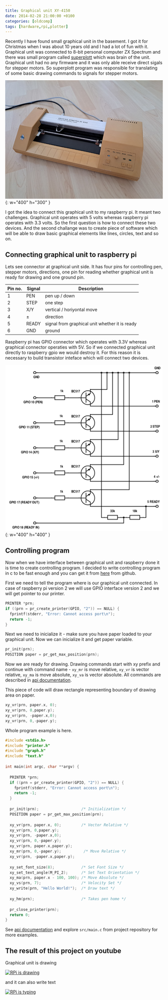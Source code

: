 ```yaml
---
title: Graphical unit XY-4150
date: 2014-02-28 21:00:00 +0100
categories: [oldcomp]
tags: [hardware,rpi,plotter]
---
```


Recently I have found small graphical unit in the basement. I got it for Christmas when I was about 10 years old and I had a lot of fun with it. Graphical unit was connected to 8-bit personal computer ZX Spectrum and there was small program called [superplott](https://github.com/oldcompcz/superplott) which was brain of the unit. Graphical unit had no any firmware and it was only able receive direct sigals for stepper motors. So superplott program was responsible for translating of some basic drawing commands to signals for stepper motors.

![Graphical unit](/assets/gfx/xy4150/xy4150.png){: w="400" h="300" }

I got the idea to connect this graphical unit to my raspberry pi. It meant two challenges. Graphical unit operates with 5 volts whereas raspberry pi operates with 3.3 volts. So the first question is how to connect these two devices. And the second challange was to create piece of software which will be able to draw basic graphical elements like lines, circles, text and so on.

## Connecting graphical unit to raspberry pi

Lets see connector at graphical unit side. It has four pins for controlling pen, stepper motors, directions, one pin for reading whether graphical unit is ready for drawing and one ground pin.

| Pin no. | Signal | Description                                    |
| ------- | -------| ---------------------------------------------- |
| 1       | PEN    | pen up / down                                  |
| 2       | STEP   | one step                                       |
| 3       | X/Y    | vertical / horiyontal move                     |
| 4       | ±      | direction                                      |
| 5       | READY  | signal from graphical unit whether it is ready |
| 6       | GND    | ground                                         |

Raspberry pi has GPIO connector which operates with 3.3V whereas graphical connector operaties with 5V. So if we connected graphical unit directly to raspberry gpio we would destroy it. For this reason it is necessary to build transistor inteface which will connect two devices.

![RPi interface](/assets/gfx/xy4150/rpi-gu.png){: w="400" h="400" }

## Controlling program

Now when we have interface between graphical unit and raspberry done it is time to create controlling program. I decided to write controlling program in c to be fast enough and you can get it from [here](https://github.com/berk76/plottercontroller) from github.

First we need to tell the program where is our graphical unit connected. In case of raspberry pi version 2 we will use GPIO interface version 2 and we will get pointer to our printer.

```c
PRINTER *prn;
if ((prn = pr_create_printer(GPIO, "2")) == NULL) {
  fprintf(stderr, "Error: Cannot access port\n");
  return -1;
}
```

Next we need to inicialize it - make sure you have paper loaded to your graphical unit. Now we can inicialize it and get paper variable.

```c
pr_init(prn);
POSITION paper = pr_get_max_position(prn);
```

Now we are ready for drawing. Drawing commands start with xy prefix and continue with command name - `xy_mr` is move relative, `xy_vr` is vector relative, `xy_ma` is move absolute, `xy_va` is vector absolute. All commands are described in [api documentation](https://github.com/berk76/plottercontroller/wiki/API#4-graph).

This piece of code will draw rectangle representing boundary of drawing area on paper.

```c
xy_vr(prn, paper.x, 0);
xy_vr(prn, 0,paper.y);
xy_vr(prn, -paper.x,0);
xy_vr(prn, 0,-paper.y);
```

Whole program example is here.

```c
#include <stdio.h>
#include "printer.h"
#include "graph.h"
#include "text.h"

int main(int argc, char **argv) {

  PRINTER *prn;
  if ((prn = pr_create_printer(GPIO, "2")) == NULL) {
    fprintf(stderr, "Error: Cannot access port\n");
    return -1;
  }

  pr_init(prn);                   /* Initialization */
  POSITION paper = pr_get_max_position(prn);

  xy_vr(prn, paper.x, 0);         /* Vector Relative */
  xy_vr(prn, 0,paper.y);
  xy_vr(prn, -paper.x,0);
  xy_vr(prn, 0,-paper.y);
  xy_vr(prn, paper.x,paper.y);
  xy_mr(prn, 0,-paper.y);          /* Move Relative */
  xy_vr(prn, -paper.x,paper.y);

  xy_set_font_size(8);            /* Set Font Size */
  xy_set_text_angle(M_PI_2);      /* Set Text Orientation */
  xy_ma(prn, paper.x - 100, 100); /* Move Absolute */
  xy_vs(prn, 7);                  /* Velocity Set */
  xy_write(prn, "Hello World!");  /* Draw text */

  xy_hm(prn);                     /* Takes pen home */

  pr_close_printer(prn);
  return 0;
}
```

See [api documentation](https://github.com/berk76/plottercontroller/wiki/API) and explore `src/main.c` from project repository for more examples.

## The result of this project on youtube

Graphical unit is drawing

[![RPi is drawing](https://img.youtube.com/vi/rBLfUTozy2g/0.jpg)](https://www.youtube.com/watch?v=rBLfUTozy2g)

and it can also write text

[![RPi is typing](https://img.youtube.com/vi/3A5FSUkz8Y8/0.jpg)](https://www.youtube.com/watch?v=3A5FSUkz8Y8)

